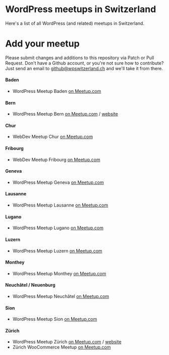 # WordPress meetups in Switzerland
Here's a list of all WordPress (and related) meetups in Switzerland.

# Add your meetup
Please submit changes and additions to this repository via Patch or Pull Request. Don't have a Github account, or you're not sure how to contribute? Just send an email to github@wpswitzerland.ch and we'll take it from there.

#### Baden

- WordPress Meetup Baden [on Meetup.com](https://www.meetup.com/WordPress-Baden/)

#### Bern

- WordPress Meetup Bern [on Meetup.com](https://www.meetup.com/de-DE/WordPress-Bern/) / [website](https://wpbern.ch/)

#### Chur

- WebDev Meetup Chur [on Meetup.com](https://www.meetup.com/WebDev-Chur/)

#### Fribourg

- WebDev Meetup Fribourg [on Meetup.com](https://www.meetup.com/Fribourg-WordPress-Meetup/)

#### Geneva

- WordPress Meetup Geneva [on Meetup.com](https://www.meetup.com/geneva-wordpress/)

#### Lausanne

- WordPress Meetup Lausanne [on Meetup.com](https://www.meetup.com/Lausanne-WordPress-Meetup/)

#### Lugano

- WordPress Meetup Lugano [on Meetup.com](https://www.meetup.com/Lugano-WordPress-Meetup/)

#### Luzern

- WordPress Meetup Luzern [on Meetup.com](https://www.meetup.com/WordPress-Meetup-Luzern-by-webkinder-ch/)

#### Monthey

- WordPress Meetup Monthey [on Meetup.com](https://www.meetup.com/Monthey-WordPress-Meetup/)

#### Neuchâtel / Neuenburg

- WordPress Meetup Neuchâtel [on Meetup.com](https://www.meetup.com/WordPress-Neuchatel/)

#### Sion

- WordPress Meetup Sion [on Meetup.com](https://www.meetup.com/Sion-WordPress-Meetup/)

#### Zürich

- WordPress Meetup Zürich [on Meetup.com](https://www.meetup.com/WordPress-Zurich/) / [website](https://wpzurich.ch/)
- Zürich WooCommerce Meetup [on Meetup.com](https://www.meetup.com/Zurich-WooCommerce-Meetup/)
